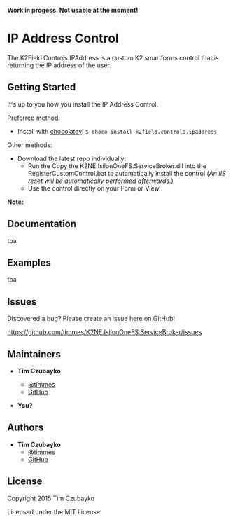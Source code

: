 **Work in progess. Not usable at the moment!**

IP Address Control
=======================

The K2Field.Controls.IPAddress is a custom K2 smartforms control that is returning the IP address of the user.

Getting Started 
---------------

It's up to you how you install the IP Address Control.

Preferred method:
* Install with [chocolatey]: `$ choco install k2field.controls.ipaddress`

Other methods:
* Download the latest repo individually:
  * Run the Copy the K2NE.IsilonOneFS.ServiceBroker.dll into the RegisterCustomControl.bat to automatically install the control (*An IIS reset will be automatically performed afterwards.*)
  * Use the control directly on your Form or View

**Note:** 

<!-- section links -->
[chocolatey]: https://github.com/chocolatey/choco

Documentation 
-------------

tba

Examples
--------

tba

Issues
------

Discovered a bug? Please create an issue here on GitHub!

https://github.com/timmes/K2NE.IsilonOneFS.ServiceBroker/issues

Maintainers
-----------

* **Tim Czubayko** 
  * [@timmes](https://twitter.com/timmes) 
  * [GitHub](https://github.com/timmes)

* **You?**

Authors
-------

* **Tim Czubayko** 
  * [@timmes](https://twitter.com/timmes) 
  * [GitHub](https://github.com/timmes)

License
-------

Copyright 2015 Tim Czubayko

Licensed under the MIT License